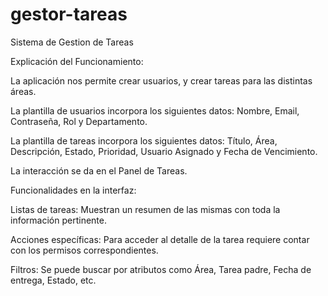 # gestor-tareas
Sistema de Gestion de Tareas

Explicación del Funcionamiento: 

La aplicación nos permite crear usuarios, y crear tareas para las distintas áreas.

La plantilla de usuarios incorpora los siguientes datos: Nombre, Email, Contraseña, Rol y Departamento.

La plantilla de tareas incorpora los siguientes datos: Título, Área, Descripción, Estado, Prioridad, Usuario Asignado y Fecha de Vencimiento.

La interacción se da en el Panel de Tareas.

Funcionalidades en la interfaz:

Listas de tareas: Muestran un resumen de las mismas con toda la información pertinente.

Acciones específicas: Para acceder al detalle de la tarea requiere contar con los permisos correspondientes.

Filtros: Se puede buscar por atributos como Área, Tarea padre, Fecha de entrega, Estado, etc.
